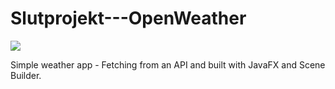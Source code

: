 # Slutprojekt---OpenWeather

[![](https://i.ibb.co/HFnTGrm/Weather-App.png)](#)

Simple weather app - Fetching from an API and built with JavaFX and Scene Builder.
